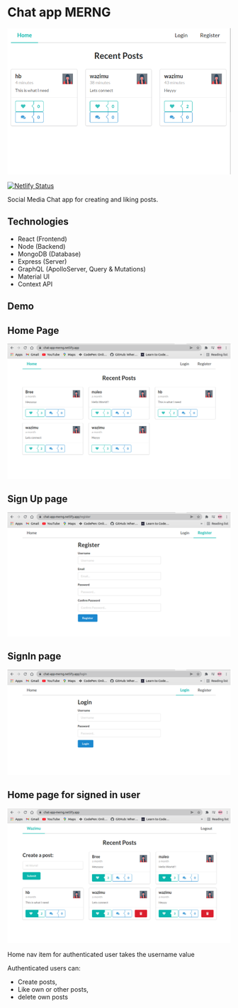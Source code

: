 # Chat app MERNG

[![Chat App](assets/images/chatapp.png)](https://chat-app-merng.netlify.app/)

[![Netlify Status](https://api.netlify.com/api/v1/badges/1f9281f3-18df-4880-88ed-83f177364b31/deploy-status)](https://app.netlify.com/sites/chat-app-merng/deploys)

Social Media Chat app for creating and liking posts.

## Technologies

- React (Frontend)
- Node (Backend)
- MongoDB (Database)
- Express (Server)
- GraphQL (ApolloServer, Query & Mutations)
- Material UI
- Context API

## Demo

## Home Page

![Home page](assets/images/chat%20app%20home.png)

## Sign Up page

![SignUp](assets/images/chat%20app%20register.png)

## SignIn page

![SignIn](assets/images/chat%20app%20login.png)

## Home page for signed in user

![User home page](assets/images/chat%20app%20user%20login.png)

Home nav item for authenticated user takes the username value

Authenticated users can:

- Create posts,
- Like own or other posts,
- delete own posts
